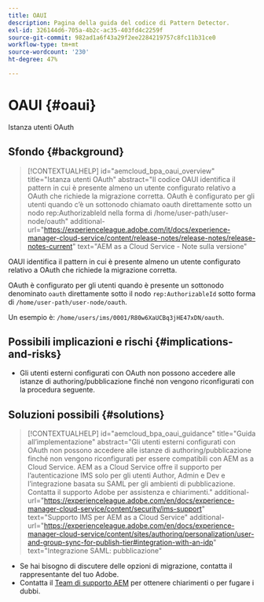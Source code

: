 ```yaml
---
title: OAUI
description: Pagina della guida del codice di Pattern Detector.
exl-id: 326144d6-705a-4b2c-ac35-403fd4c2259f
source-git-commit: 982ad1a6f43a29f2ee2284219757c8fc11b31ce0
workflow-type: tm+mt
source-wordcount: '230'
ht-degree: 47%

---
```


# OAUI {#oaui}

Istanza utenti OAuth

## Sfondo {#background}

>[!CONTEXTUALHELP]
>id="aemcloud_bpa_oaui_overview"
>title="Istanza utenti OAuth"
>abstract="Il codice OAUI identifica il pattern in cui è presente almeno un utente configurato relativo a OAuth che richiede la migrazione corretta. OAuth è configurato per gli utenti quando c’è un sottonodo chiamato oauth direttamente sotto un nodo rep:AuthorizableId nella forma di /home/user-path/user-node/oauth"
>additional-url="https://experienceleague.adobe.com/it/docs/experience-manager-cloud-service/content/release-notes/release-notes/release-notes-current" text="AEM as a Cloud Service - Note sulla versione"

OAUI identifica il pattern in cui è presente almeno un utente configurato relativo a OAuth che richiede la migrazione corretta.

OAuth è configurato per gli utenti quando è presente un sottonodo denominato `oauth` direttamente sotto il nodo `rep:AuthorizableId` sotto forma di `/home/user-path/user-node/oauth`.

Un esempio è: `/home/users/ims/0001/R80w6XaUCBq3jHE47xDN/oauth`.

## Possibili implicazioni e rischi {#implications-and-risks}

* Gli utenti esterni configurati con OAuth non possono accedere alle istanze di authoring/pubblicazione finché non vengono riconfigurati con la procedura seguente.

## Soluzioni possibili {#solutions}

>[!CONTEXTUALHELP]
>id="aemcloud_bpa_oaui_guidance"
>title="Guida all’implementazione"
>abstract="Gli utenti esterni configurati con OAuth non possono accedere alle istanze di authoring/pubblicazione finché non vengono riconfigurati per essere compatibili con AEM as a Cloud Service. AEM as a Cloud Service offre il supporto per l’autenticazione IMS solo per gli utenti Author, Admin e Dev e l’integrazione basata su SAML per gli ambienti di pubblicazione. Contatta il supporto Adobe per assistenza e chiarimenti."
>additional-url="https://experienceleague.adobe.com/en/docs/experience-manager-cloud-service/content/security/ims-support" text="Supporto IMS per AEM as a Cloud Service"
>additional-url="https://experienceleague.adobe.com/en/docs/experience-manager-cloud-service/content/sites/authoring/personalization/user-and-group-sync-for-publish-tier#integration-with-an-idp" text="Integrazione SAML: pubblicazione"

* Se hai bisogno di discutere delle opzioni di migrazione, contatta il rappresentante del tuo Adobe.
* Contatta il [Team di supporto AEM](https://helpx.adobe.com/it/enterprise/using/support-for-experience-cloud.html) per ottenere chiarimenti o per fugare i dubbi.
